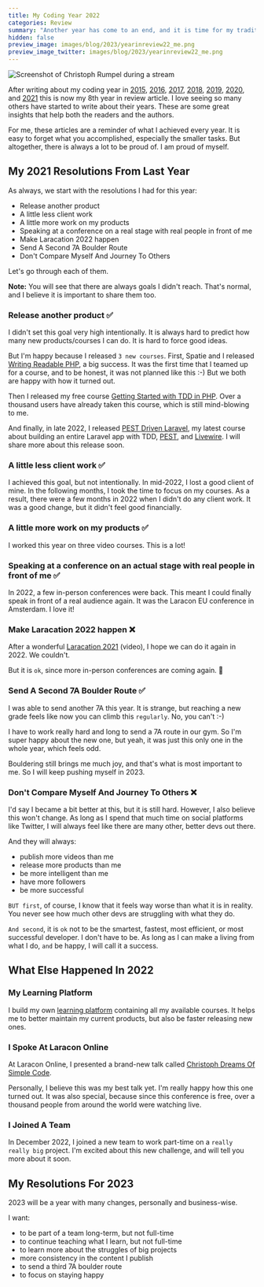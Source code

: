```yaml
---
title: My Coding Year 2022
categories: Review
summary: "Another year has come to an end, and it is time for my traditional coding year blog post. I want to take some minutes to reflect on the last 12 months and how they changed me as a developer and business."
hidden: false
preview_image: images/blog/2023/yearinreview22_me.png
preview_image_twitter: images/blog/2023/yearinreview22_me.png
---
```


<img class="blogimage" alt="Screenshot of Christoph Rumpel during a stream" src="/images/blog/2023/yearinreview22_me.png" />

After writing about my coding year in [2015](https://christoph-rumpel.com/2015/12/what-I-learned-in-2015), [2016](https://christoph-rumpel.com/2016/12/My-coding-year-2016), [2017](https://christoph-rumpel.com/2017/12/my-coding-year-2017), [2018](https://christoph-rumpel.com/2018/12/my-coding-year-2018), [2019](https://christoph-rumpel.com/2020/01/my-coding-year-2019),  [2020](https://christoph-rumpel.com/2020/12/my-coding-year-2020), and [2021](https://christoph-rumpel.com/2021/12/my-coding-year-2021) this is now my 8th year in review article. I love seeing so many others have started to write about their years. These are some great insights that help both the readers and the authors.

For me, these articles are a reminder of what I achieved every year. It is easy to forget what you accomplished, especially the smaller tasks. But altogether, there is always a lot to be proud of. I am proud of myself.

## My 2021 Resolutions From Last Year

As always, we start with the resolutions I had for this year:

* Release another product
* A little less client work
* A little more work on my products
* Speaking at a conference on a real stage with real people in front of me
* Make Laracation 2022 happen
* Send A Second 7A Boulder Route
* Don't Compare Myself And Journey To Others

Let's go through each of them.

<div class="blognote"><strong>Note:</strong> You will see that there are always goals I didn't reach. That's normal, and I believe it is important to share them too.</div>

### Release another product ✅

I didn't set this goal very high intentionally. It is always hard to predict how many new products/courses I can do. It is hard to force good ideas.

But I'm happy because I released `3 new courses`. First, Spatie and I released [Writing Readable PHP](https://writing-readable-php.com), a big success. It was the first time that I teamed up for a course, and to be honest, it was not planned like this :-) But we both are happy with how it turned out.

Then I released my free course [Getting Started with TDD in PHP](https://learn.christoph-rumpel.com/products/getting-started-with-tdd-in-php). Over a thousand users have already taken this course, which is still mind-blowing to me.

And finally, in late 2022, I released [PEST Driven Laravel](https://pestdrivenlaravel.com/), my latest course about building an entire Laravel app with TDD, [PEST](https://pestphp.com/), and [Livewire](https://laravel-livewire.com/). I will share more about this release soon.

### A little less client work ✅

I achieved this goal, but not intentionally. In mid-2022, I lost a good client of mine. In the following months, I took the time to focus on my courses. As a result, there were a few months in 2022 when I didn't do any client work. It was a good change, but it didn't feel good financially.


### A little more work on my products ✅

I worked this year on three video courses. This is a lot!

### Speaking at a conference on an actual stage with real people in front of me ✅

In 2022, a few in-person conferences were back. This meant I could finally speak in front of a real audience again. It was the Laracon EU conference in Amsterdam. I love it!

### Make Laracation 2022 happen ❌

After a wonderful [Laracation 2021](https://youtu.be/-0j303TVKrE) (video), I hope we can do it again in 2022. We couldn't.

But it is `ok`, since more in-person conferences are coming again. 👀

### Send A Second 7A Boulder Route ✅

I was able to send another 7A this year. It is strange, but reaching a new grade feels like now you can climb this `regularly`. No, you can't :-)

I have to work really hard and long to send a 7A route in our gym. So I'm super happy about the new one, but yeah, it was just this only one in the whole year, which feels odd.

Bouldering still brings me much joy, and that's what is most important to me. So I will keep pushing myself in 2023.

### Don't Compare Myself And Journey To Others ❌

I'd say I became a bit better at this, but it is still hard. However, I also believe this won't change. As long as I spend that much time on social platforms like Twitter, I will always feel like there are many other, better devs out there.

And they will always:

* publish more videos than me
* release more products than me
* be more intelligent than me
* have more followers
* be more successful

`BUT first`, of course, I know that it feels way worse than what it is in reality. You never see how much other devs are struggling with what they do.

`And second`, it is `ok` not to be the smartest, fastest, most efficient, or most successful developer. I don't have to be. As long as I can make a living from what I do, `and` be happy, I will call it a success.

## What Else Happened In 2022

### My Learning Platform

I build my own [learning platform](https://learn.christoph-rumpel.com) containing all my available courses. It helps me to better maintain my current products, but also be faster releasing new ones.

### I Spoke At Laracon Online

At Laracon Online, I presented a brand-new talk called [Christoph Dreams Of Simple Code](https://www.youtube.com/watch?v=f4QShF42c6E&t=24330sw).

Personally, I believe this was my best talk yet. I'm really happy how this one turned out. It was also special, because since this conference is free, over a thousand people from around the world were watching live.

### I Joined A Team

In December 2022, I joined a new team to work part-time on a `really really big` project. I'm excited about this new challenge, and will tell you more about it soon.

## My Resolutions For 2023

2023 will be a year with many changes, personally and business-wise.

I want:

* to be part of a team long-term, but not full-time
* to continue teaching what I learn, but not full-time
* to learn more about the struggles of big projects
* more consistency in the content I publish
* to send a third 7A boulder route
* to focus on staying happy
